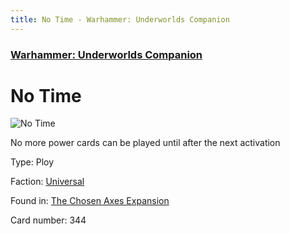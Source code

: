 ```yaml
---
title: No Time - Warhammer: Underworlds Companion
---
```


### [Warhammer: Underworlds Companion](https://guidokessels.github.io/wh-underworlds)

  

# No Time

![No Time](https://warhammerunderworlds.com/wp-content/uploads/sites/6/2018/02/344_ENG.png)

No more power cards can be played until after the next activation

Type: Ploy

Faction: [Universal](https://guidokessels.github.io/wh-underworlds/factions/universal)

Found in: [The Chosen Axes Expansion](https://guidokessels.github.io/wh-underworlds/locations/the-chosen-axes-expansion)

Card number: 344
